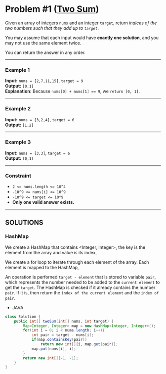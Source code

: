# Problem #1 ([Two Sum](https://leetcode.com/problems/two-sum))

Given an array of integers `nums` and an integer `target`, return _indices of the two numbers such that they add up to `target`_.

You may assume that each input would have **exactly one solution**, and you may not use the same element twice.

You can return the answer in any order.

***

### **Example 1**
**Input:** `nums = [2,7,11,15]`, `target = 9` <br/>
**Output:** `[0,1]` <br/>
**Explanation:** Because `nums[0] + nums[1] == 9`, we `return [0, 1]`.

***

### **Example 2**
**Input:** `nums = [3,2,4]`, `target = 6` <br/>
**Output:** `[1,2]`

***

### **Example 3**
**Input:** `nums = [3,3]`, `target = 6` <br/>
**Output:** `[0,1]`

***

### **Constraint**
- `2 <= nums.length <= 10^4`
- `-10^9 <= nums[i] <= 10^9`
- `-10^9 <= target <= 10^9`
- **Only one valid answer exists.**

***

## SOLUTIONS

### **HashMap**

We create a HashMap that contains <Integer, Integer>, the key is the element from the array and value is its index,

We create a for loop to iterate through each element of the array. Each element is mapped to the HashMap,

An operation is perforned `target - element` that is stored to variable `pair`, which represents the number needed to be added to the `current element` to get the `target`. The HashMap is checked if it already contains the number `pair`. If it is, then return the `index of the current element` and the `index of pair`.

- JAVA
```java
class Solution {
    public int[] twoSum(int[] nums, int target) {
        Map<Integer, Integer> map = new HashMap<Integer, Integer>();
        for(int i = 0; i < nums.length; i++){
            int pair = target - nums[i];
            if(map.containsKey(pair))
                return new int[]{i, map.get(pair)};
            map.put(nums[i], i);
        }
        return new int[]{-1, -1};
    }
}
```
